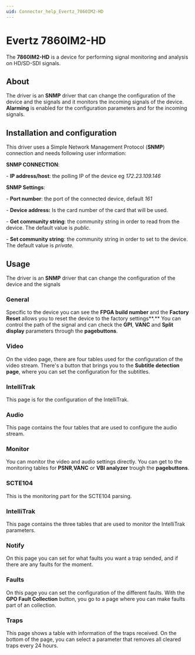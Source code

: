 ```yaml
---
uid: Connector_help_Evertz_7860IM2-HD
---
```


# Evertz 7860IM2-HD

The **7860IM2-HD** is a device for performing signal monitoring and analysis on HD/SD-SDI signals.

## About

The driver is an **SNMP** driver that can change the configuration of the device and the signals
and it monitors the incoming signals of the device. **Alarming** is enabled for the configuration parameters and for the incoming signals.

## Installation and configuration

This driver uses a Simple Network Management Protocol (**SNMP**) connection and needs following user information:

**SNMP CONNECTION**:

\- **IP address/host**: the polling IP of the device eg *172.23.109.146*

**SNMP Settings**:

\- **Port number**: the port of the connected device, default *161*

*-* **Device address:** Is the card number of the card that will be used.

\- **Get community string**: the community string in order to read from the device. The default value is *public*.

\- **Set community string**: the community string in order to set to the device. The default value is *private.*

## Usage

The driver is an **SNMP** driver that can change the configuration of the device and the signals

### General

Specific to the device you can see the **FPGA build number** and the **Factory Reset** allows you to reset the device to the factory settings**.**
You can control the path of the signal and can check the **GPI**, **VANC** and **Split display** parameters through the **pagebuttons**.

### Video

On the video page, there are four tables used for the configuration of the video stream.
There's a button that brings you to the **Subtitle detection page**, where you can set the configuration for the subtitles.

### IntelliTrak

This page is for the configuration of the IntelliTrak.

### Audio

This page contains the four tables that are used to configure the audio stream.

### Monitor

You can monitor the video and audio settings directly. You can get to the monitoring tables for **PSNR**,**VANC** or **VBI analyzer** trough the **pagebuttons**.

### SCTE104

This is the monitoring part for the SCTE104 parsing.

### IntelliTrak

This page contains the three tables that are used to monitor the IntelliTrak parameters.

### Notify

On this page you can set for what faults you want a trap sended, and if there are any faults for the moment.

### Faults

On this page you can set the configuration of the different faults. With the **GPO Fault Collection** button, you go to a page where you can make faults part of an collection.

### Traps

This page shows a table with information of the traps received. On the bottom of the page, you can select a parameter that removes all cleared traps every 24 hours.
